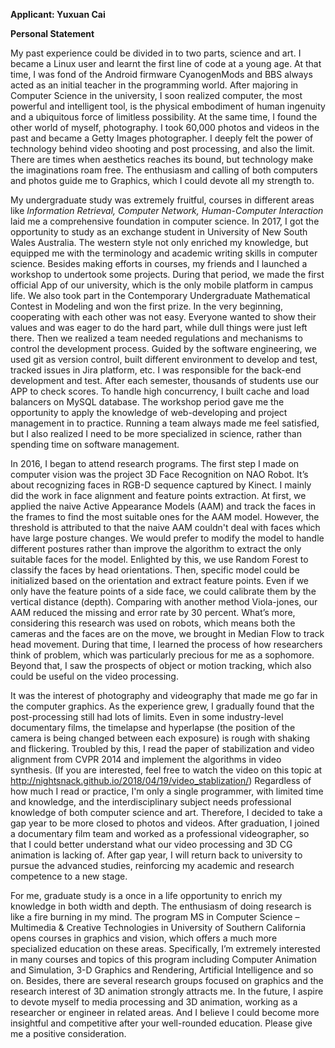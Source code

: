 **Applicant: Yuxuan Cai**

**Personal Statement**





My past experience could be divided in to two parts, science and art. I became a Linux user and learnt the first line of code at a young age. At that time, I was fond of the Android firmware CyanogenMods and BBS always acted as an initial teacher in the programming world. After majoring in Computer Science in the university, I soon realized computer, the most powerful and intelligent tool, is the physical embodiment of human ingenuity and a ubiquitous force of limitless possibility. At the same time, I found the other world of myself, photography. I took 60,000 photos and videos in the past and became a Getty Images photographer. I deeply felt the power of technology behind video shooting and post processing, and also the limit. There are times when aesthetics reaches its bound, but technology make the imaginations roam free. The enthusiasm and calling of both computers and photos guide me to Graphics, which I could devote all my strength to. 

My undergraduate study was extremely fruitful, courses in different areas like *Information Retrieval, Computer Network, Human-Computer Interaction* laid me a comprehensive foundation in computer science. In 2017, I got the opportunity to study as an exchange student in University of New South Wales Australia. The western style not only enriched my knowledge, but equipped me with the terminology and academic writing skills in computer science. Besides making efforts in courses, my friends and I launched a workshop to undertook some projects. During that period, we made the first official App of our university, which is the only mobile platform in campus life. We also took part in the Contemporary Undergraduate Mathematical Contest in Modeling and won the first prize. In the very beginning, cooperating with each other was not easy. Everyone wanted to show their values and was eager to do the hard part, while dull things were just left there. Then we realized a team needed regulations and mechanisms to control the development process. Guided by the software engineering, we used git as version control, built different environment to develop and test, tracked issues in Jira platform, etc. I was responsible for the back-end development and test. After each semester, thousands of students use our APP to check scores. To handle high concurrency, I built cache and load balancers on MySQL database. The workshop period gave me the opportunity to apply the knowledge of web-developing and project management in to practice. Running a team always made me feel satisfied, but I also realized I need to be more specialized in science, rather than spending time on software management.

In 2016, I began to attend research programs. The first step I made on computer vision was the project 3D Face Recognition on NAO Robot. It’s about recognizing faces in RGB-D sequence captured by Kinect. I mainly did the work in face alignment and feature points extraction. At first, we applied the naive Active Appearance Models (AAM) and track the faces in the frames to find the most suitable ones for the AAM model. However, the threshold is attributed to that the naive AAM couldn't deal with faces which have large posture changes. We would prefer to modify the model to handle different postures rather than improve the algorithm to extract the only suitable faces for the model. Enlighted by this, we use Random Forest to classify the faces by head orientations. Then, specific model could be initialized based on the orientation and extract feature points. Even if we only have the feature points of a side face, we could calibrate them by the vertical distance (depth). Comparing with another method Viola-jones, our AAM reduced the missing and error rate by 30 percent. What’s more, considering this research was used on robots, which means both the cameras and the faces are on the move, we brought in Median Flow to track head movement. During that time, I learned the process of how researchers think of problem, which was particularly precious for me as a sophomore. Beyond that, I saw the prospects of object or motion tracking, which also could be useful on the video processing. 

It was the interest of photography and videography that made me go far in the computer graphics. As the experience grew, I gradually found that the post-processing still had lots of limits. Even in some industry-level documentary films, the timelapse and hyperlapse (the position of the camera is being changed between each exposure) is rough with shaking and flickering. Troubled by this, I read the paper of stabilization and video alignment from CVPR 2014 and implement the algorithms in video synthesis. (If you are interested, feel free to watch the video on this topic at <http://nightsnack.github.io/2018/04/19/video_stablization/>) Regardless of how much I read or practice, I'm only a single programmer, with limited time and knowledge, and the interdisciplinary subject needs professional knowledge of both computer science and art. Therefore, I decided to take a gap year to be more closed to photos and videos. After graduation, I joined a documentary film team and worked as a professional videographer, so that I could better understand what our video processing and 3D CG animation is lacking of. After gap year, I will return back to university to pursue the advanced studies, reinforcing my academic and research competence to a new stage. 

For me, graduate study is a once in a life opportunity to enrich my knowledge in both width and depth. The enthusiasm of doing research is like a fire burning in my mind. The program MS in Computer Science – Multimedia & Creative Technologies in University of Southern California opens courses in graphics and vision, which offers a much more specialized education on these areas. Specifically, I’m extremely interested in many courses and topics of this program including Computer Animation and Simulation, 3-D Graphics and Rendering, Artificial Intelligence and so on. Besides, there are several research groups focused on graphics and the research interest of 3D animation strongly attracts me. In the future, I aspire to devote myself to media processing and 3D animation, working as a researcher or engineer in related areas. And I believe I could become more insightful and competitive after your well-rounded education. Please give me a positive consideration.
